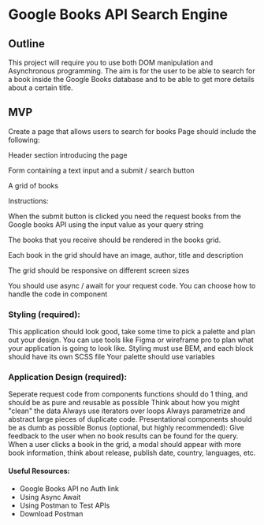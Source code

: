 # Google Books API Search Engine

## Outline

This project will require you to use both DOM manipulation and Asynchronous programming. The aim is for the user to be able to search for a book inside the Google Books database and to be able to get more details about a certain title.

## MVP

Create a page that allows users to search for books Page should include the following:

Header section introducing the page

Form containing a text input and a submit / search button

A grid of books

Instructions:

When the submit button is clicked you need the request books from the Google books API using the input value as your query string

The books that you receive should be rendered in the books grid.

Each book in the grid should have an image, author, title and description

The grid should be responsive on different screen sizes

You should use async / await for your request code. You can choose how to handle the code in component

### Styling (required):

This application should look good, take some time to pick a palette and plan out your design. You can use tools like Figma or wireframe pro to plan what your application is going to look like. Styling must use BEM, and each block should have its own SCSS file Your palette should use variables

### Application Design (required):

Seperate request code from components
functions should do 1 thing, and should be as pure and reusable as possible
Think about how you might "clean" the data
Always use iterators over loops
Always parametrize and abstract large pieces of duplicate code.
Presentational components should be as dumb as possible
Bonus (optional, but highly recommended):
Give feedback to the user when no book results can be found for the query.
When a user clicks a book in the grid, a modal should appear with more book information, think about release, publish date, country, languages, etc.

#### Useful Resources:

- Google Books API no Auth link
- Using Async Await
- Using Postman to Test APIs
- Download Postman
